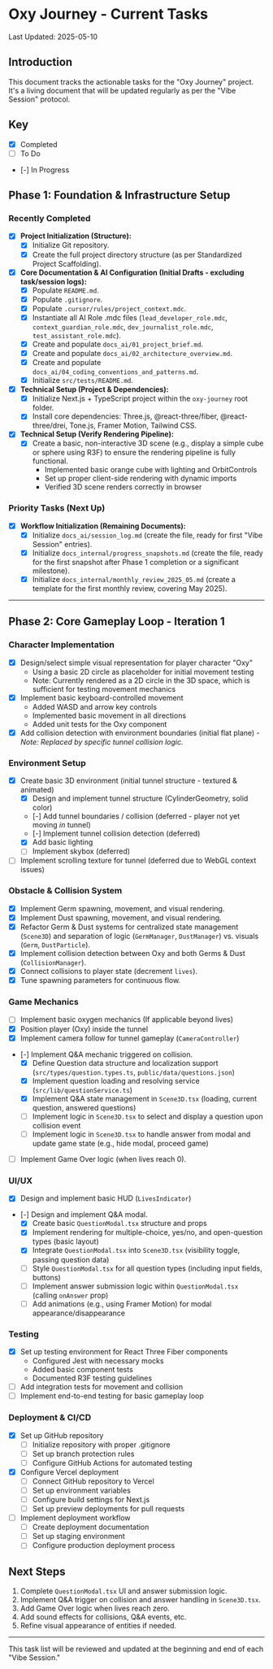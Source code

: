 # Oxy Journey - Current Tasks
Last Updated: 2025-05-10

## Introduction
This document tracks the actionable tasks for the "Oxy Journey" project. It's a living document that will be updated regularly as per the "Vibe Session" protocol.

## Key
- [x] Completed
- [ ] To Do
- [-] In Progress

## Phase 1: Foundation & Infrastructure Setup

### Recently Completed
- [x] **Project Initialization (Structure):**
    - [x] Initialize Git repository.
    - [x] Create the full project directory structure (as per Standardized Project Scaffolding).
- [x] **Core Documentation & AI Configuration (Initial Drafts - excluding task/session logs):**
    - [x] Populate `README.md`.
    - [x] Populate `.gitignore`.
    - [x] Populate `.cursor/rules/project_context.mdc`.
    - [x] Instantiate all AI Role .mdc files (`lead_developer_role.mdc`, `context_guardian_role.mdc`, `dev_journalist_role.mdc`, `test_assistant_role.mdc`).
    - [x] Create and populate `docs_ai/01_project_brief.md`.
    - [x] Create and populate `docs_ai/02_architecture_overview.md`.
    - [x] Create and populate `docs_ai/04_coding_conventions_and_patterns.md`.
    - [x] Initialize `src/tests/README.md`.
- [x] **Technical Setup (Project & Dependencies):**
    - [x] Initialize Next.js + TypeScript project within the `oxy-journey` root folder.
    - [x] Install core dependencies: Three.js, @react-three/fiber, @react-three/drei, Tone.js, Framer Motion, Tailwind CSS.
- [x] **Technical Setup (Verify Rendering Pipeline):**
    - [x] Create a basic, non-interactive 3D scene (e.g., display a simple cube or sphere using R3F) to ensure the rendering pipeline is fully functional.
        - Implemented basic orange cube with lighting and OrbitControls
        - Set up proper client-side rendering with dynamic imports
        - Verified 3D scene renders correctly in browser

### Priority Tasks (Next Up)
- [x] **Workflow Initialization (Remaining Documents):**
    - [x] Initialize `docs_ai/session_log.md` (create the file, ready for first "Vibe Session" entries).
    - [x] Initialize `docs_internal/progress_snapshots.md` (create the file, ready for the first snapshot after Phase 1 completion or a significant milestone).
    - [x] Initialize `docs_internal/monthly_review_2025_05.md` (create a template for the first monthly review, covering May 2025).

---

## Phase 2: Core Gameplay Loop - Iteration 1

### Character Implementation
- [x] Design/select simple visual representation for player character "Oxy"
  - Using a basic 2D circle as placeholder for initial movement testing
  - Note: Currently rendered as a 2D circle in the 3D space, which is sufficient for testing movement mechanics
- [x] Implement basic keyboard-controlled movement
  - Added WASD and arrow key controls
  - Implemented basic movement in all directions
  - Added unit tests for the Oxy component
- [x] Add collision detection with environment boundaries (initial flat plane) - *Note: Replaced by specific tunnel collision logic.*

### Environment Setup
- [x] Create basic 3D environment (initial tunnel structure - textured & animated)
  - [x] Design and implement tunnel structure (CylinderGeometry, solid color)
  - [-] Add tunnel boundaries / collision (deferred - player not yet moving *in* tunnel)
  - [-] Implement tunnel collision detection (deferred)
  - [x] Add basic lighting
  - [ ] Implement skybox (deferred)
- [ ] Implement scrolling texture for tunnel (deferred due to WebGL context issues)

### Obstacle & Collision System
- [x] Implement Germ spawning, movement, and visual rendering.
- [x] Implement Dust spawning, movement, and visual rendering.
- [x] Refactor Germ & Dust systems for centralized state management (`Scene3D`) and separation of logic (`GermManager`, `DustManager`) vs. visuals (`Germ`, `DustParticle`).
- [x] Implement collision detection between Oxy and both Germs & Dust (`CollisionManager`).
- [x] Connect collisions to player state (decrement `lives`).
- [x] Tune spawning parameters for continuous flow.

### Game Mechanics
- [ ] Implement basic oxygen mechanics (If applicable beyond lives)
- [x] Position player (Oxy) inside the tunnel
- [x] Implement camera follow for tunnel gameplay (`CameraController`)
- [-] Implement Q&A mechanic triggered on collision.
    - [x] Define Question data structure and localization support (`src/types/question.types.ts`, `public/data/questions.json`)
    - [x] Implement question loading and resolving service (`src/lib/questionService.ts`)
    - [x] Implement Q&A state management in `Scene3D.tsx` (loading, current question, answered questions)
    - [ ] Implement logic in `Scene3D.tsx` to select and display a question upon collision event
    - [ ] Implement logic in `Scene3D.tsx` to handle answer from modal and update game state (e.g., hide modal, proceed game)
- [ ] Implement Game Over logic (when lives reach 0).

### UI/UX
- [x] Design and implement basic HUD (`LivesIndicator`)
- [-] Design and implement Q&A modal.
    - [x] Create basic `QuestionModal.tsx` structure and props
    - [x] Implement rendering for multiple-choice, yes/no, and open-question types (basic layout)
    - [x] Integrate `QuestionModal.tsx` into `Scene3D.tsx` (visibility toggle, passing question data)
    - [ ] Style `QuestionModal.tsx` for all question types (including input fields, buttons)
    - [ ] Implement answer submission logic within `QuestionModal.tsx` (calling `onAnswer` prop)
    - [ ] Add animations (e.g., using Framer Motion) for modal appearance/disappearance

### Testing
- [x] Set up testing environment for React Three Fiber components
  - Configured Jest with necessary mocks
  - Added basic component tests
  - Documented R3F testing guidelines
- [ ] Add integration tests for movement and collision
- [ ] Implement end-to-end testing for basic gameplay loop

### Deployment & CI/CD
- [x] Set up GitHub repository
  - [ ] Initialize repository with proper .gitignore
  - [ ] Set up branch protection rules
  - [ ] Configure GitHub Actions for automated testing
- [x] Configure Vercel deployment
  - [ ] Connect GitHub repository to Vercel
  - [ ] Set up environment variables
  - [ ] Configure build settings for Next.js
  - [ ] Set up preview deployments for pull requests
- [ ] Implement deployment workflow
  - [ ] Create deployment documentation
  - [ ] Set up staging environment
  - [ ] Configure production deployment process

## Next Steps
1. Complete `QuestionModal.tsx` UI and answer submission logic.
2. Implement Q&A trigger on collision and answer handling in `Scene3D.tsx`.
3. Add Game Over logic when lives reach zero.
4. Add sound effects for collisions, Q&A events, etc.
5. Refine visual appearance of entities if needed.

---
This task list will be reviewed and updated at the beginning and end of each "Vibe Session."
